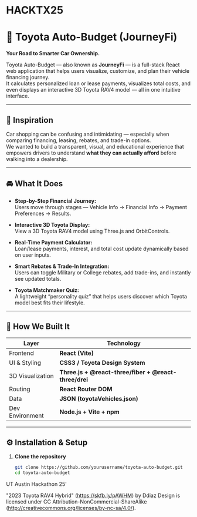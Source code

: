 # HACKTX25
# 🚗 Toyota Auto-Budget (JourneyFi)

**Your Road to Smarter Car Ownership.**

Toyota Auto-Budget — also known as **JourneyFi** — is a full-stack React web application that helps users visualize, customize, and plan their vehicle financing journey.  
It calculates personalized loan or lease payments, visualizes total costs, and even displays an interactive 3D Toyota RAV4 model — all in one intuitive interface.

---

## 🌟 Inspiration

Car shopping can be confusing and intimidating — especially when comparing financing, leasing, rebates, and trade-in options.  
We wanted to build a transparent, visual, and educational experience that empowers drivers to understand **what they can actually afford** before walking into a dealership.

---

## 🚘 What It Does

- **Step-by-Step Financial Journey:**  
  Users move through stages — Vehicle Info → Financial Info → Payment Preferences → Results.

- **Interactive 3D Toyota Display:**  
  View a 3D Toyota RAV4 model using Three.js and OrbitControls.

- **Real-Time Payment Calculator:**  
  Loan/lease payments, interest, and total cost update dynamically based on user inputs.

- **Smart Rebates & Trade-In Integration:**  
  Users can toggle Military or College rebates, add trade-ins, and instantly see updated totals.

- **Toyota Matchmaker Quiz:**  
  A lightweight “personality quiz” that helps users discover which Toyota model best fits their lifestyle.

---

## 🧱 How We Built It

| Layer | Technology |
|-------|-------------|
| Frontend | **React (Vite)** |
| UI & Styling | **CSS3 / Toyota Design System** |
| 3D Visualization | **Three.js + @react-three/fiber + @react-three/drei** |
| Routing | **React Router DOM** |
| Data | **JSON (toyotaVehicles.json)** |
| Dev Environment | **Node.js + Vite + npm** |

---

## ⚙️ Installation & Setup

1. **Clone the repository**
   ```bash
   git clone https://github.com/yourusername/toyota-auto-budget.git
   cd toyota-auto-budget

UT Austin Hackathon 25'

"2023 Toyota RAV4 Hybrid" (https://skfb.ly/pAWHM) by Ddiaz Design is licensed under CC Attribution-NonCommercial-ShareAlike (http://creativecommons.org/licenses/by-nc-sa/4.0/).
